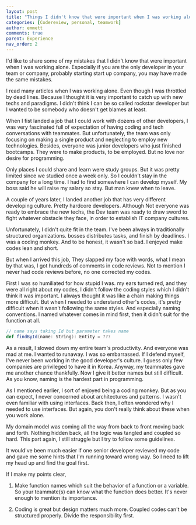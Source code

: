```yaml
---
layout: post
title: "Things I didn't know that were important when I was working alone"
categories: [Codereview, personal, teamwork]
author: emmett
comments: true
parent: Experience
nav_order: 2
---
```

I'd like to share some of my mistakes that I didn't know that were important when I was working alone. Especially if you are the only developer in your team or company, probably starting start up company, you may have made the same mistakes.

I read many articles when I was working alone. Even though I was throttled by dead lines. Because I thought it is very important to catch up with new techs and paradigms. I didn't think I can be so called rockstar developer but I wanted to be somebody who doesn't get blames at least.

When I fist landed a job that I could work with dozens of other developers, I was very fascinated full of expectation of having coding and tech conversations with teammates. But unfortunately, the team was only focusing on making a single product and neglecting to employ new technologies. Besides, everyone was junior developers who just finished bootcamps. They were to make products, to be employed. But no love nor desire for programming.

Only places I could share and learn were study groups. But it was pretty limited since we studied once a week only. So I couldn't stay in the company for a long time. I had to find somewhere I can develop myself. My boss said he will raise my salary so stay. But man knew when to leave.

A couple of years later, I landed another job that has very different developing culture. Pretty hardcore developers. Although Not everyone was ready to embrace the new techs, the Dev team was ready to draw sword to fight whatever obstacle they face, in order to establish IT company cultures.

Unfortunately, I didn't quite fit in the team. I've been always in traditionally structured organizations. bosses distributes tasks, and finish by deadlines. I was a coding monkey. And to be honest, it wasn't so bad. I enjoyed make codes lean and short.

But when I arrived this job, They slapped my face with words, what I mean by that was, I got hundreds of comments in code reviews. Not to mention I never had code reviews before, no one corrected my codes.

First I was so humiliated for how stupid I was. my ears turned red, and they were all right about my codes, I didn't follow the coding styles which I didn't think it was important. I always thought it was like a chain making things more difficult. But when I needed to understand other's codes, it's pretty difficult when it wasn't  following the same styles.
And especially naming conventions. I named whatever comes in mind first, then it didn't suit for the function at all.

```scala
// name says taking Id but parameter takes name
def findById(name: String): Entity = ???
```

As a result, I slowed down my entire team's productivity. And everyone was mad at me. I wanted to runaway. I was so embarrassed. If I defend myself, I've never been working in the good developer's culture. I guess only few companies are privileged to have it in Korea. Anyway, my teammates gave me another chance thankfully. Now I give it better names but still difficult. As you know, naming is the hardest part in programming.

As I mentioned earlier, I sort of enjoyed being a coding monkey. But as you can expect, I never concerned about architectures and patterns. I wasn't even familiar with using interfaces. Back then, I often wondered why I needed to use interfaces. But again, you don't really think about these when you work alone.

My domain model was coming all the way from back to front moving back and forth. Nothing hidden back, all the logic was tangled and coupled so hard. This part again, I still struggle but I try to follow some guidelines.

It would've been much easier if one senior developer reviewed my code and gave me some hints that I'm running toward wrong way. So I need to lift my head up and find the goal first.

If I make my points clear,

1. Make function names which suit the behavior of a function or a variable. So your teammate(s) can know what the function does better. It's never enough to mention its importance.

2. Coding is great but design matters much more. Coupled codes can't be structured properly. Divide the responsibility first.

